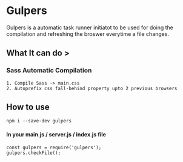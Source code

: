 # Gulpers
Gulpers is a automatic task runner initiatot to be used for doing the compilation and refreshing the broswer everytime a file changes.

## What It can do >  

### Sass Automatic Compilation  

    1. Compile Sass -> main.css  
    2. Autoprefix css fall-behind property upto 2 previous browsers  
 
 ## How to use

    npm i --save-dev gulpers



 #### In your main.js / server.js / index.js file

 
    const gulpers = require('gulpers');
    gulpers.checkFile();

